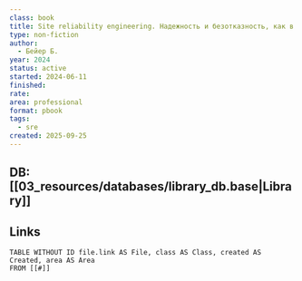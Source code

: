 ```yaml
---
class: book
title: Site reliability engineering. Надежность и безотказность, как в Google
type: non-fiction
author:
  - Бейер Б.
year: 2024
status: active
started: 2024-06-11
finished:
rate:
area: professional
format: pbook
tags:
  - sre
created: 2025-09-25
---
```

## DB: [[03_resources/databases/library_db.base|Library]]

## Links

```dataview
TABLE WITHOUT ID file.link AS File, class AS Class, created AS Created, area AS Area
FROM [[#]]
````
